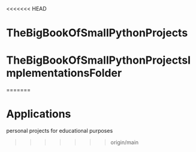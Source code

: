 <<<<<<< HEAD
# TheBigBookOfSmallPythonProjects
# TheBigBookOfSmallPythonProjectsImplementationsFolder
=======
# Applications
personal projects for educational purposes
>>>>>>> origin/main
